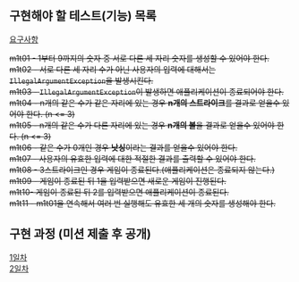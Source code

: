 ## 구현해야 할 테스트(기능) 목록

[요구사항](https://github.com/mingeun2154/java-baseball-6#-%EA%B8%B0%EB%8A%A5-%EC%9A%94%EA%B5%AC-%EC%82%AC%ED%95%AD)

~~m1t01 - 1부터 9까지의 숫자 중 서로 다른 세 자리 숫자를 생성할 수 있어야 한다.~~    
~~m1t02 - 서로 다른 세 자리 수가 아닌 사용자의 입력에 대해서는 `IllegalArgumentException`을 발생시킨다.~~    
~~m1t03 - `IllegalArgumentException`이 발생하면 애플리케이션이 종료되어야 한다.~~    
~~m1t04 - n개의 같은 수가 같은 자리에 있는 경우 **n개의 스트라이크**를 결과로 얻을수 있어야 한다. (n <= 3)~~    
~~m1t05 - n개의 같은 수가 다른 자리에 있는 경우 **n개의 볼**을 결과로 얻을수 있어야 한다. (n <= 3)~~    
~~m1t06 - 같은 수가 0개인 경우 **낫싱**이라는 결과를 얻을수 있어야 한다.~~    
~~m1t07 - 사용자의 유효한 입력에 대한 적절한 결과를 출력할 수 있어야 한다.~~    
~~m1t08 - 3스트라이크인 경우 게임이 종료된다.(애플리케이션은 종료되지 않는다.)~~    
~~m1t09 - 게임이 종료된 뒤 1을 입력받으면 새로운 게임이 진행된다.~~    
~~m1t10- 게임이 종료된 뒤 2를 입력받으면 애플리케이션이 종료된다.~~    
~~m1t11 - m1t01을 연속해서 여러 번 실행해도 유효한 세 개의 숫자를 생성해야 한다.~~

## 구현 과정 (미션 제출 후 공개)

[1일차](https://mingeun2154.github.io/java/start-1st-mission/)  
[2일차](https://mingeun2154.github.io/java/1st-mission-2/)
